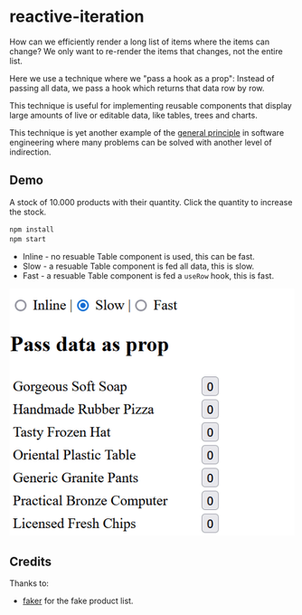 # reactive-iteration

How can we efficiently render a long list of items where the items can change? 
We only want to re-render the items that changes, not the entire list. 

Here we use a technique where we "pass a hook as a prop": 
Instead of passing all data, we pass a hook which returns that data row by row.

This technique is useful for implementing reusable components that display large amounts of live or editable data, like tables, trees and charts.

This technique is yet another example of the [general principle](https://en.wikipedia.org/wiki/Fundamental_theorem_of_software_engineering) in software engineering where many problems can be solved with another level of indirection.

## Demo

A stock of 10.000 products with their quantity. Click the quantity to increase the stock.

```bash
npm install
npm start
```

- Inline - no resuable Table component is used, this can be fast.
- Slow - a resuable Table component is fed all data, this is slow.
- Fast - a resuable Table component is fed a `useRow` hook, this is fast.

![Running demo](./reactive-iteration-demo-rerenders.gif)


## Credits

Thanks to:
- [faker](https://github.com/faker-js/faker) for the fake product list.